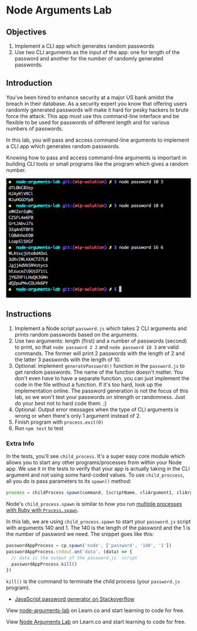 # Node Arguments Lab

## Objectives

1. Implement a CLI app which generates random passwords
1. Use two CLI arguments as the input of the app: one for length of the password and another for the number of randomly generated passwords.

## Introduction

You've been hired to enhance security at a major US bank amidst the breach in their database. As a security expert you know that offering users randomly generated passwords will make it hard for pesky hackers to brute force the attack. This app must use this command-line interface and be flexible to be used for passwords of different length and for various numbers of passwords.

In this lab, you will pass and access command-line arguments to implement a CLI app which generates random passwords.

Knowing how to pass and access command-line arguments is important in building CLI tools or small programs like the program which gives a random number.

![](password.png)

## Instructions

1. Implement a Node script `password.js` which takes 2 CLI arguments and prints random passwords based on the arguments.
1. Use two arguments: length (first) and a number of passwords (second) to print, so that `node password 2 2` and `node password 10 3` are valid commands. The former will print 2 passwords with the length of 2 and the latter 3 passwords with the length of 10.
2. Optional: implement `generatePassword()` function in the `password.js` to get random passwords. The name of the function doesn't matter. You don't even have to have a separate function, you can just implement the code in the file without a function. If it's too hard, look up the implementation online. The password generation is not the focus of this lab, so we won't test your passwords on strength or randomness. Just do your best not to hard code them. ;)
3. Optional: Output error messages when the type of CLI arguments is wrong or when there's only 1 argument instead of 2.
3. Finish program with `process.exit(0)`
1. Run `npm test` to test


### Extra Info

In the tests, you'll see `child_process`. It's a super easy core module which allows you to start any other programs/processes from within your Node app. We use it in the tests to verify that your app is actually taking in the CLI argument and not using some hard-coded values.
To use `child_proccess`, all you do is pass parameters to its `spawn()` method:

```js
process = childProcess.spawn(command, [scriptName, cliArgument1, cliArgument2])
```

Node's `child_process.spawn` is similar to how you run [multiple processes with Ruby with `Process.spawn`](https://en.wikibooks.org/wiki/Ruby_Programming/Running_Multiple_Processes).

In this lab, we are using `child_process.spawn` to start your `password.js` script with arguments 140 and 1. The 140 is the length of the password and the 1 is the number of password we need. The snippet goes like this:

```js
passwordAppProcess = cp.spawn('node', ['password', '140', '1'])
passwordAppProcess.stdout.on('data', (data) => {
  // data is the output of the password.js  script
  passwordAppProcess.kill() 
})
```

`kill()` is the command to terminate the child process (your `password.js` program).

* [JavaScript password generator on Stackoverflow](http://stackoverflow.com/questions/1497481/javascript-password-generator)

<p data-visibility='hidden'>View <a href='https://learn.co/lessons/node-arguments-lab' title='node-arguments-lab'>node-arguments-lab</a> on Learn.co and start learning to code for free.</p>

<p class='util--hide'>View <a href='https://learn.co/lessons/node-arguments-lab'>Node Arguments Lab</a> on Learn.co and start learning to code for free.</p>
